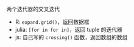 两个迭代器的交叉迭代

- R: `expand.grid()`，返回数据框
- julia: `[for in for in]`，返回 tuple 的迭代器
- js: 自己写的 `crossing()` 函数，返回数组的数组